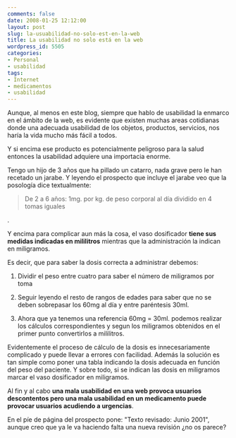 ```yaml
---
comments: false
date: 2008-01-25 12:12:00
layout: post
slug: la-usuabilidad-no-solo-est-en-la-web
title: La usabilidad no solo está en la web
wordpress_id: 5505
categories:
- Personal
- usabilidad
tags:
- Internet
- medicamentos
- usabilidad
---
```


Aunque, al menos en este blog, siempre que hablo de usabilidad la enmarco en el ámbito de la web, es evidente que existen muchas areas cotidianas donde una adecuada usabilidad de los objetos, productos, servicios, nos haría la vida mucho más fácil a todos.




Y si encima ese producto es potencialmente peligroso para la salud entonces la usabilidad adquiere una importacia enorme.




Tengo un hijo de 3 años que ha pillado un catarro, nada grave pero le han recetado un jarabe.  Y leyendo el prospecto que incluye el jarabe veo que la posología dice textualmente:

> De 2 a 6 años: 1mg. por kg. de peso corporal al día dividido en 4 tomas iguales

.



Y encima para complicar aun más la cosa, el vaso dosificador **tiene sus medidas indicadas en mililitros** mientras que la administración la indican en miligramos.




Es decir, que para saber la dosis correcta a administrar debemos:






  1. Dividir el peso entre cuatro para saber el número de miligramos por toma


  2. Seguir leyendo el resto de rangos de edades para saber que no se deben sobrepasar los 60mg al día y entre paréntesis 30ml.


  3. Ahora que ya tenemos una referencia 60mg = 30ml. podemos realizar los cálculos correspondientes y segun los miligramos obtenidos en el primer punto convertirlos a mililitros.




Evidentemente el proceso de cálculo de la dosis es innecesariamente complicado y puede llevar a errores con facilidad.  Además la solución es tan simple como poner una tabla indicando la dosis adecuada en función del peso del paciente.  Y sobre todo, si se indican las dosis en miligramos marcar el vaso dosificador en miligramos.




Al fin y al cabo **una mala usabilidad en una web provoca usuarios descontentos pero una mala usabilidad en un medicamento puede provocar usuarios acudiendo a urgencias**.




En el píe de página del prospecto pone: "Texto revisado: Junio 2001", aunque creo que ya le va haciendo falta una nueva revisión ¿no os parece?
